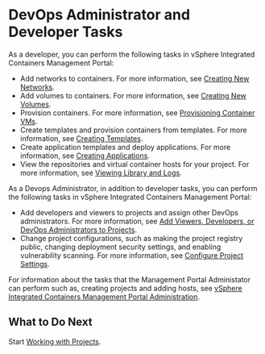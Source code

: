 # DevOps Administrator and Developer Tasks #

As a developer, you can perform the following tasks in vSphere Integrated Containers Management Portal:

- Add networks to containers. For more information, see [Creating New Networks](../vic_users/create_network.md).
- Add volumes to containers. For more information, see [Creating New Volumes](../vic_users/create_volumes.md).
- Provision containers. For more information, see [Provisioning Container VMs](../vic_users/provision_containers_portal.md).
- Create templates and provision containers from templates. For more information, see [Creating Templates](../vic_users/creating_templates.md).
- Create application templates and deploy applications. For more information, see [Creating Applications](../vic_users/creating_applications.md).
- View the repositories and virtual container hosts for your project. For more information, see [Viewing Library and Logs](../vic_users/view_library_and_logs.md).

As a Devops Administrator, in addition to developer tasks, you can perform the following tasks in vSphere Integrated Containers Management Portal:

- Add developers and viewers to projects and assign other DevOps administrators. For more information, see [Add Viewers, Developers, or DevOps Administrators to Projects](../vic_cloud_admin/add_users.html).
- Change project configurations, such as making the project registry public, changing deployment security settings, and enabling vulnerability scanning. For more information, see [Configure Project Settings](../vic_cloud_admin/manage_projects.html).

For information about the tasks that the Management Portal Administator can perform such as, creating projects and adding hosts, see [vSphere Integrated Containers Management Portal Administration](../vic_cloud_admin/README.md).

## What to Do Next ##

Start [Working with Projects](../vic_users/working_with_projects_vicui.md).